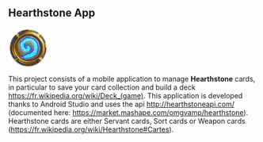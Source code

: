 Hearthstone App
---
<img src="/hearthstone_app/app/src/main/ic_hs-web.png" alt="app logo" width="80" align="center" />  
  
This project consists of a mobile application to manage **Hearthstone** cards, in particular to save your card collection and build a deck <https://fr.wikipedia.org/wiki/Deck_(game)>. This application is developed thanks to Android Studio and uses the api <http://hearthstoneapi.com/> (documented here: <https://market.mashape.com/omgvamp/hearthstone>).
Hearthstone cards are either Servant cards, Sort cards or Weapon cards (<https://fr.wikipedia.org/wiki/Hearthstone#Cartes>).
